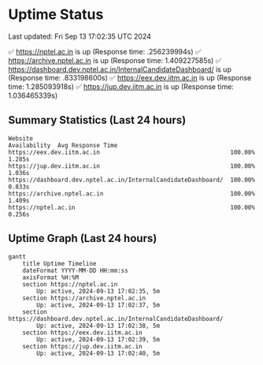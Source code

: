 # Uptime Status
Last updated: Fri Sep 13 17:02:35 UTC 2024

✅ https://nptel.ac.in is up (Response time: .256239994s)
✅ https://archive.nptel.ac.in is up (Response time: 1.409227585s)
✅ https://dashboard.dev.nptel.ac.in/InternalCandidateDashboard/ is up (Response time: .833198600s)
✅ https://eex.dev.iitm.ac.in is up (Response time: 1.285093918s)
✅ https://jup.dev.iitm.ac.in is up (Response time: 1.036465339s)

## Summary Statistics (Last 24 hours)
```
Website                                                        Availability  Avg Response Time
https://eex.dev.iitm.ac.in                                     100.00%       1.285s
https://jup.dev.iitm.ac.in                                     100.00%       1.036s
https://dashboard.dev.nptel.ac.in/InternalCandidateDashboard/  100.00%       0.833s
https://archive.nptel.ac.in                                    100.00%       1.409s
https://nptel.ac.in                                            100.00%       0.256s
```

## Uptime Graph (Last 24 hours)
```mermaid
gantt
    title Uptime Timeline
    dateFormat YYYY-MM-DD HH:mm:ss
    axisFormat %H:%M
    section https://nptel.ac.in
        Up: active, 2024-09-13 17:02:35, 5m
    section https://archive.nptel.ac.in
        Up: active, 2024-09-13 17:02:37, 5m
    section https://dashboard.dev.nptel.ac.in/InternalCandidateDashboard/
        Up: active, 2024-09-13 17:02:38, 5m
    section https://eex.dev.iitm.ac.in
        Up: active, 2024-09-13 17:02:39, 5m
    section https://jup.dev.iitm.ac.in
        Up: active, 2024-09-13 17:02:40, 5m
```
